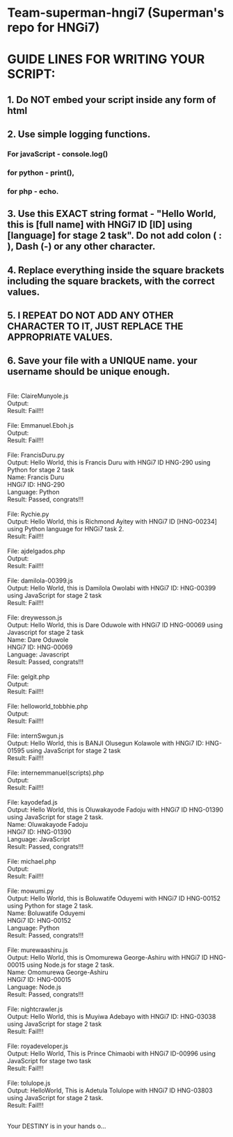# Team-superman-hngi7 (Superman's repo for HNGi7)

# GUIDE LINES FOR WRITING YOUR SCRIPT:
## 1. Do NOT embed your script inside any form of html

## 2. Use simple logging functions. 
### For javaScript - console.log()
### for python - print(), 
### for php - echo.
 
## 3. Use this EXACT string format - "Hello World, this is [full name] with HNGi7 ID [ID] using [language] for stage 2 task". Do not add colon ( : ), Dash (-) or any other character. 
## 4. Replace everything inside the square brackets including the square brackets, with the correct values. 

## 5. I REPEAT DO NOT ADD ANY OTHER CHARACTER TO IT, JUST REPLACE THE APPROPRIATE VALUES.

## 6. Save your file with a UNIQUE name. your username should be unique enough.

<html>
 <body>
 <br />File: ClaireMunyole.js<br />Output: <br />Result: Fail!!!<br /><br />File: Emmanuel.Eboh.js<br />Output: <br />Result: Fail!!!<br /><br />File: FrancisDuru.py<br />Output: Hello World, this is Francis Duru with HNGi7 ID HNG-290 using Python for stage 2 task<br />Name: Francis Duru<br />HNGi7 ID: HNG-290<br />Language: Python<br />Result: Passed, congrats!!!<br /><br />File: Rychie.py<br />Output: Hello World, this is Richmond Ayitey with HNGi7 ID [HNG-00234] using Python language for HNGi7 task 2.<br />Result: Fail!!!<br /><br />File: ajdelgados.php<br />Output: <br />Result: Fail!!!<br /><br />File: damilola-00399.js<br />Output: Hello World, this is Damilola Owolabi with HNGi7 ID: HNG-00399 using JavaScript for stage 2 task<br />Result: Fail!!!<br /><br />File: dreywesson.js<br />Output: Hello World, this is Dare Oduwole with HNGi7 ID HNG-00069 using Javascript for stage 2 task<br />Name: Dare Oduwole<br />HNGi7 ID: HNG-00069<br />Language: Javascript<br />Result: Passed, congrats!!!<br /><br />File: gelgit.php<br />Output: <br />Result: Fail!!!<br /><br />File: helloworld_tobbhie.php<br />Output: <br />Result: Fail!!!<br /><br />File: internSwgun.js<br />Output: Hello World, this is BANJI Olusegun Kolawole with HNGi7 ID: HNG-01595 using JavaScript for stage 2 task<br />Result: Fail!!!<br /><br />File: internemmanuel(scripts).php<br />Output: <br />Result: Fail!!!<br /><br />File: kayodefad.js<br />Output: Hello World, this is Oluwakayode Fadoju with HNGi7 ID HNG-01390 using JavaScript for stage 2 task.<br />Name: Oluwakayode Fadoju<br />HNGi7 ID: HNG-01390<br />Language: JavaScript<br />Result: Passed, congrats!!!<br /><br />File: michael.php<br />Output: <br />Result: Fail!!!<br /><br />File: mowumi.py<br />Output: Hello World, this is Boluwatife Oduyemi with HNGi7 ID HNG-00152 using Python for stage 2 task.<br />Name: Boluwatife Oduyemi<br />HNGi7 ID: HNG-00152<br />Language: Python<br />Result: Passed, congrats!!!<br /><br />File: murewaashiru.js<br />Output: Hello World, this is Omomurewa George-Ashiru with HNGi7 ID HNG-00015 using Node.js for stage 2 task.<br />Name: Omomurewa George-Ashiru<br />HNGi7 ID: HNG-00015<br />Language: Node.js<br />Result: Passed, congrats!!!<br /><br />File: nightcrawler.js<br />Output: Hello World, this is Muyiwa Adebayo with HNGi7 ID: HNG-03038 using JavaScript for stage 2 task<br />Result: Fail!!!<br /><br />File: royadeveloper.js<br />Output: Hello World, This is Prince Chimaobi with HNGi7 ID-00996 using JavaScript for stage two task<br />Result: Fail!!!<br /><br />File: tolulope.js<br />Output: HelloWorld, This is Adetula Tolulope with HNGi7 ID HNG-03803 using JavaScript for stage 2 task.<br />Result: Fail!!!<br /><br />
 </body>
 </html>

Your DESTINY is in your hands o...
